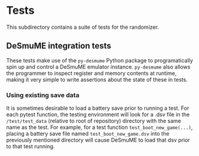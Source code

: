 # Tests

This subdirectory contains a suite of tests for the randomizer.

## DeSmuME integration tests

These tests make use of the `py-desmume` Python package to programatically spin up and control a DeSmuME emulator instance. `py-desmume` also allows the programmer to inspect register and memory contents at runtime, making it very simple to write assertions about the state of these in tests.

### Using existing save data

It is sometimes desirable to load a battery save prior to running a test. For each pytest function, the testing environment will look for a .dsv file in the `/test/test_data` (relative to root of repository) directory with the same name as the test. For example, for a test function `test_boot_new_game(...)`, placing a battery save file named `test_boot_new_game.dsv` into the previously mentioned directory will cause DeSmuME to load that dsv prior to that test running.
